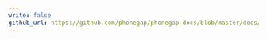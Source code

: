```yaml
---
write: false
github_url: https://github.com/phonegap/phonegap-docs/blob/master/docs/3-references/plugin-apis/network-information.html.md
---
```

